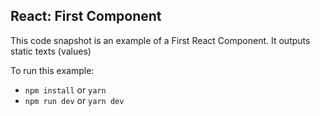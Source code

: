 ## React: First Component ##

This code snapshot is an example of a First React Component. It outputs static texts (values)

To run this example:

- `npm install` or `yarn`
- `npm run dev` or `yarn dev`
